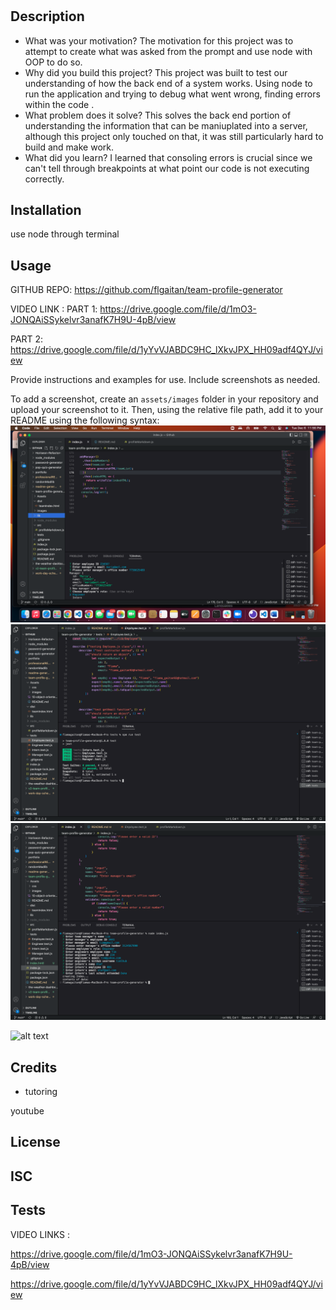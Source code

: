 # <team-profile-generator>

## Description
- What was your motivation?
The motivation for this project was to attempt to create what was asked from the prompt and use node with OOP to do so.
- Why did you build this project? 
This project was built to test our understanding of how the back end of a system works. Using node to run the application and trying to debug what went wrong, finding errors within the code .
- What problem does it solve?
This solves the back end portion of understanding the information that can be maniuplated into a server, although this project only touched on that, it was still particularly hard to build and make work.
- What did you learn?
I learned that consoling errors is crucial since we can't tell through breakpoints at what point our code is not executing correctly.

## Installation

use node through terminal

## Usage

GITHUB REPO: https://github.com/flgaitan/team-profile-generator

VIDEO LINK : 
PART 1: https://drive.google.com/file/d/1mO3-JONQAiSSykelvr3anafK7H9U-4pB/view

PART 2: https://drive.google.com/file/d/1yYvVJABDC9HC_lXkvJPX_HH09adf4QYJ/view


Provide instructions and examples for use. Include screenshots as needed.

To add a screenshot, create an `assets/images` folder in your repository and upload your screenshot to it. Then, using the relative file path, add it to your README using the following syntax:
![alt text](./Assets/images/team-profile-screenshot.png)
![alt text](./Assets/images/test%20screenshot.png)
![alt text](./Assets/images/Questions%20populated%20screenshot.png)


![alt text](assets/images/screenshot.png)

## Credits

- tutoring 

youtube

## License

ISC
---

## Tests

VIDEO LINKS :

https://drive.google.com/file/d/1mO3-JONQAiSSykelvr3anafK7H9U-4pB/view

https://drive.google.com/file/d/1yYvVJABDC9HC_lXkvJPX_HH09adf4QYJ/view

